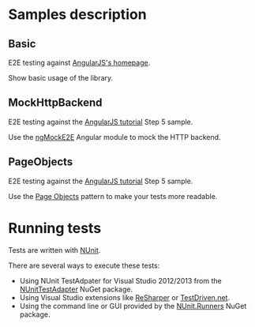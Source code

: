 # Samples description

## Basic

E2E testing against [AngularJS's homepage](http://angularjs.org/).

Show basic usage of the library.

## MockHttpBackend

E2E testing against the [AngularJS tutorial](http://docs.angularjs.org/tutorial) Step 5 sample.

Use the [ngMockE2E](http://docs.angularjs.org/api/ngMockE2E.$httpBackend) Angular module to mock the HTTP backend. 

## PageObjects

E2E testing against the [AngularJS tutorial](http://docs.angularjs.org/tutorial) Step 5 sample.

Use the [Page Objects](https://code.google.com/p/selenium/wiki/PageObjects) pattern to make your tests more readable.

# Running tests

Tests are written with [NUnit](http://nunit.org/).

There are several ways to execute these tests:
* Using NUnit TestAdpater for Visual Studio 2012/2013 from the [NUnitTestAdapter](https://www.nuget.org/packages/NUnitTestAdapter) NuGet package.
* Using Visual Studio extensions like [ReSharper](http://www.jetbrains.com/resharper/) or [TestDriven.net](http://www.testdriven.net/).
* Using the command line or GUI provided by the [NUnit.Runners](https://www.nuget.org/packages/NUnit.Runners) NuGet package.
